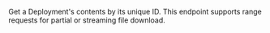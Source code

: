 Get a Deployment's contents by its unique ID.
This endpoint supports range requests for partial or streaming file download.
